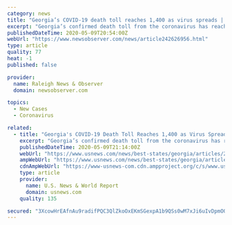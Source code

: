 ```yaml
---
category: news
title: "Georgia’s COVID-19 death toll reaches 1,400 as virus spreads | Raleigh News & Observer"
excerpt: "Georgia’s confirmed death toll from the coronavirus has reached at least 1,400 as businesses in the state continued to reopen."
publishedDateTime: 2020-05-09T20:54:00Z
webUrl: "https://www.newsobserver.com/news/article242626956.html"
type: article
quality: 77
heat: -1
published: false

provider:
  name: Raleigh News & Observer
  domain: newsobserver.com

topics:
  - New Cases
  - Coronavirus

related:
  - title: "Georgia's COVID-19 Death Toll Reaches 1,400 as Virus Spreads"
    excerpt: "Georgia’s confirmed death toll from the coronavirus has reached at least 1,400 as businesses in the state continued to reopen."
    publishedDateTime: 2020-05-09T21:14:00Z
    webUrl: "https://www.usnews.com/news/best-states/georgia/articles/2020-05-09/georgias-covid-19-death-toll-reaches-1-400-as-virus-spreads"
    ampWebUrl: "https://www.usnews.com/news/best-states/georgia/articles/2020-05-09/georgias-covid-19-death-toll-reaches-1-400-as-virus-spreads?context=amp"
    cdnAmpWebUrl: "https://www-usnews-com.cdn.ampproject.org/c/s/www.usnews.com/news/best-states/georgia/articles/2020-05-09/georgias-covid-19-death-toll-reaches-1-400-as-virus-spreads?context=amp"
    type: article
    provider:
      name: U.S. News & World Report
      domain: usnews.com
    quality: 135

secured: "3XcowHrEAfnAu9radifPQC3QlZkoOxEKmSGexpA1b9QSs0wM7xJi6uIvDpmOQeKdubC9TaDprvVLnwLAgKlYWjlmCZU3c+iVYsI9EKwWoPb0KsfwVQleZme+zcrxhAFcBuTgSi27SmaBgiIZpYX7Jxe/TWaLRkoMzR3Y1JOAcaKwU4dZCbeIb95AD2+KljUHmrcXNJTzMUY5KQnj7rmsOOj8Te4vcOESH74OyRI7eWAogqCtv3n3GoouC2hPkqERmk5mlz6ME6xYQWq7RQayq6+kN/KmF67UgwVF4pVGbzH8nn9Yz7yDktb1X3EKDjhwzqhwbxkPfbHP1qAE/YgaPKtSeVKVbsfKuby5bx4bY5MZQXYFkNUAYuqC0tinuIj1Ee48H9/rRoWvP9auFGHxUw282Nwz5Djmt2Whq5URG1e2EvkbrnJT5kItJb1qWC31FZl+Ll+x3LGsqOFr+h/qgnlHaC8LGpEhV7p9OkKVsW0=;9Gpn3S/DdZsvQJUqRhrZSA=="
---
```


